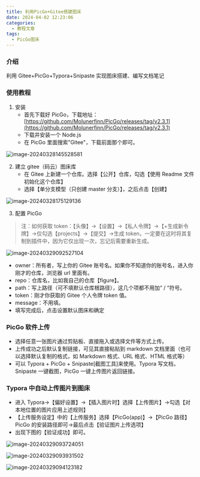 ```yaml
---
title: 利用PicGo+Gitee搭建图床
date: 2024-04-02 12:23:06
categories:
  - 教程文章
tags:
  - PicGo图床
---
```


### 介绍

利用 Gitee+PicGo+Typora+Snipaste 实现图床搭建、编写文档笔记

### 使用教程

1.  安装
    - 首先下载好 PicGo，下载地址：[https://github.com/Molunerfinn/PicGo/releases/tag/v2.3.1](https://github.com/Molunerfinn/PicGo/releases/tag/v2.3.1)
    - 下载并安装一个 Node.js
    - 在 PicGo 里面搜索"Gitee"，下载前面那个即可。

![image-20240328145528581](../../../figure/image-20240328145528581.png)

2. 建立 gitee（码云）图床库
   - 在 Gitee 上新建一个仓库。选择【公开】仓库，勾选【使用 Readme 文件初始化这个仓库】
   - 选择【单分支模型（只创建 master 分支）】，之后点击【创建】

![image-20240328175129136](../../../figure/image-20240328175129136.png)

3. 配置 PicGo

> 注：如何获取 token：【头像】->【设置】->【私人令牌】->【+生成新令牌】->仅勾选【projects】->【提交】->生成 token，一定要在这时将其复制到插件中，因为它仅出现一次，忘记后需要重新生成。

![image-20240329092527104](../../../figure/image-20240329092527104.png)

- owner：所有者，写上你的 Gitee 账号名。如果你不知道你的账号名，进入你刚才的仓库，浏览器 url 里面有。
- repo：仓库名，比如我自己的仓库【figure】。
- path：写上路径（可不填默认仓库根路径），这几个项都不用加“ / “符号。
- token：刚才你获取的 Gitee 个人令牌 token 值。
- message：不用填。
- 填写完成后，点击设置默认图床和确定

### PicGo 软件上传

- 选择任意一张图片通过剪贴板、直接拖入或选择文件等方式上传。
- 上传成功之后默认复制链接，可见其直接粘贴到 markdown 文档里面（也可以选择默认复制的格式，如 Markdown 格式、URL 格式、HTML 格式等）
- 可以 Typora + PicGo + Snipaste[截图工具]来使用。Typora 写文档，Snipaste 一键截图，PicGo 一键上传图片返回链接。

### Typora 中自动上传图片到图床

- 进入 Typora->【偏好设置】->【插入图片时】选择【上传图片】->勾选【对本地位置的图片应用上述规则】
- 【上传服务设定】中的【上传服务】选择【PicGo(app)】->【PicGo 路径】PicGo 的安装路径即可->最后点击【验证图片上传选项】
- 出现下图的【验证成功】即可。

![image-20240329093724051](../../../figure/image-20240329093724051.png)

![image-20240329093931502](../../../figure/image-20240329093931502.png)

![image-20240329094123182](../../../figure/image-20240329094123182.png)
